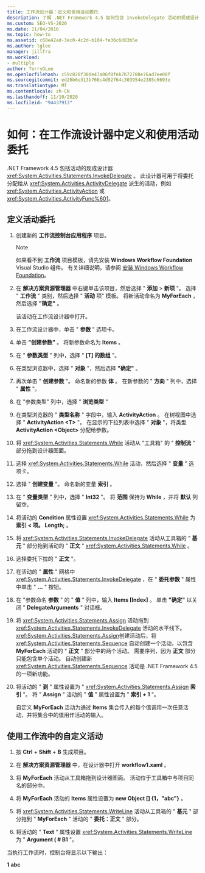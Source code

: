 ```yaml
---
title: 工作流设计器：定义和使用活动委托
description: 了解 .NET Framework 4.5 如何包含 InvokeDelegate 活动的现成设计器，你可以使用该设计器定义和使用活动委托。
ms.custom: SEO-VS-2020
ms.date: 11/04/2016
ms.topic: how-to
ms.assetid: c68e42ad-3ec0-4c2d-b104-fe36c6d83b5e
ms.author: tglee
manager: jillfra
ms.workload:
- multiple
author: TerryGLee
ms.openlocfilehash: c59c828f380e47a06f8feb7b72788e76ad7ee08f
ms.sourcegitcommit: ed26b6e313b766c4d92764c303954e2385c6693e
ms.translationtype: MT
ms.contentlocale: zh-CN
ms.lasthandoff: 11/10/2020
ms.locfileid: "94437913"
---
```

# <a name="how-to-define-and-consume-activity-delegates-in-the-workflow-designer"></a>如何：在工作流设计器中定义和使用活动委托

.NET Framework 4.5 包括活动的现成设计器 <xref:System.Activities.Statements.InvokeDelegate> 。 此设计器可用于将委托分配给从 <xref:System.Activities.ActivityDelegate> 派生的活动，例如 <xref:System.Activities.ActivityAction> 或 <xref:System.Activities.ActivityFunc%601>。

## <a name="define-an-activity-delegate"></a>定义活动委托

1. 创建新的 **工作流控制台应用程序** 项目。

   > [!NOTE]
   > 如果看不到 **工作流** 项目模板，请先安装 **Windows Workflow Foundation** Visual Studio 组件。 有关详细说明，请参阅 [安装 Windows Workflow Foundation](developing-applications-with-the-workflow-designer.md#install-windows-workflow-foundation)。

3. 在 **解决方案资源管理器** 中右键单击该项目，然后选择 " **添加**  >  **新项** "。 选择 " **工作流** " 类别，然后选择 " **活动** 项" 模板。 将新活动命名为 **MyForEach** ，然后选择 **"确定"** 。

   该活动在工作流设计器中打开。

4. 在工作流设计器中，单击 " **参数** " 选项卡。

5. 单击 **“创建参数”** 。 将新参数命名为 **Items** 。

6. 在 " **参数类型** " 列中，选择 " **[T] 的数组** "。

7. 在类型浏览器中，选择 " **对象** "，然后选择 **"确定"** 。

8. 再次单击 " **创建参数** "。 命名新的参数 **体** 。 在新参数的 " **方向** " 列中，选择 " **属性** "。

9. 在 "参数类型" 列中，选择 " **浏览类型** "

10. 在类型浏览器的 " **类型名称** " 字段中，输入 **ActivityAction** 。 在树视图中选择 " **ActivityAction \<T>** "。 在显示的下拉列表中选择 " **对象** "，将类型 **ActivityAction \<Object>** 分配给参数。

11. 将 <xref:System.Activities.Statements.While> 活动从 "工具箱" 的 " **控制流** " 部分拖到设计器图面。

12. 选择 <xref:System.Activities.Statements.While> 活动，然后选择 " **变量** " 选项卡。

13. 选择 " **创建变量** "。 命名新的变量 **索引** 。

14. 在 " **变量类型** " 列中，选择 " **Int32** "。 将 **范围** 保持为 **While** ，并将 **默认** 列留空。

15. 将活动的 **Condition** 属性设置 <xref:System.Activities.Statements.While> 为 **索引 < 项。 Length;** 。

16. 将 <xref:System.Activities.Statements.InvokeDelegate> 活动从工具箱的 " **基元** " 部分拖到活动的 " **正文** " <xref:System.Activities.Statements.While> 。

17. 选择委托下拉的 " **正文** "。

18. 在活动的 " **属性** " 网格中 <xref:System.Activities.Statements.InvokeDelegate> ，在 " **委托参数** " 属性中单击 " **...** " 按钮。

19. 在 "参数命名 **参数** " 的 " **值** " 列中，输入 **Items [Index]** 。 单击 **"确定"** 以关闭 " **DelegateArguments** " 对话框。

20. 将 <xref:System.Activities.Statements.Assign> 活动拖到 <xref:System.Activities.Statements.InvokeDelegate> 活动的水平线下。 <xref:System.Activities.Statements.Assign>创建活动后，将 <xref:System.Activities.Statements.Sequence> 自动创建一个活动，以包含 **MyForEach** 活动的 " **正文** " 部分中的两个活动。 需要序列，因为 **正文** 部分只能包含单个活动。 自动创建新 <xref:System.Activities.Statements.Sequence> 活动是 .NET Framework 4.5 的一项新功能。

21. 将活动的 " **到** " 属性设置为 " <xref:System.Activities.Statements.Assign> **索引** "。 将 " **Assign** " 活动的 " **值** " 属性设置为 " **索引 + 1** "。

    自定义 **MyForEach** 活动为通过 **Items** 集合传入的每个值调用一次任意活动，并将集合中的值用作活动的输入。

## <a name="use-the-custom-activity-in-a-workflow"></a>使用工作流中的自定义活动

1. 按 **Ctrl** + **Shift** + **B** 生成项目。

2. 在 **解决方案资源管理器** 中，在设计器中打开 **workflow1.xaml** 。

3. 将 **MyForEach** 活动从工具箱拖到设计器图面。 活动位于工具箱中与项目同名的部分中。

4. 将 **MyForEach** 活动的 **Items** 属性设置为 **new Object [] {1，"abc"}** 。

5. 将 <xref:System.Activities.Statements.WriteLine> 活动从工具箱的 " **基元** " 部分拖到 " **MyForEach** " 活动的 " **委托：正文** " 部分。

6. 将活动的 " **Text** " 属性设置 <xref:System.Activities.Statements.WriteLine> 为 " **Argument ( # B1** "。

当执行工作流时，控制台将显示以下输出：

**1** 
**abc**
